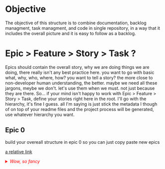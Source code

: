 [Metadata]: <> (This is also a comment.)
# Objective
The objective of this structure is to combine documentation, backlog managment, task managment, and code in single repository, in a way that it includes the overall picture and it is easy to follow as a backlog.

# Epic > Feature > Story > Task ?
Epics should contain the overall story, why we are doing things we are doing, there really isn't any best practice here. you want to go with basic what, why, who, where, how? you want to tell a story? the more close to non-developer human understanding, the better. maybe we need all these jargons, meybe we don't. let's use them when we must. not just because they are there.
So... if your mind isn't happy to work with Epic > Feature > Story > Task, define your stories right here in the root. I'll go with the hierarchy, it's fine I guess.
all I'm saying is just stick the metadata I though of on top of your readme files and the project process will be generated, use whatever hierarchy you want. 

## Epic 0
build your overeall structure in epic 0 so you can just copy paste new epics

[a relative link](e/epic-name/readme.md)

<style>
details{
    color:red;
}
details details{
    margin-left:10px;
}
</style>

<details>
  <summary><i>Wow, so fancy</i></summary>
  <details>
    <summary><i>Wow, so fancy</i></summary>
    <b>WOW, SO BOLD</b>
</details>
</details>